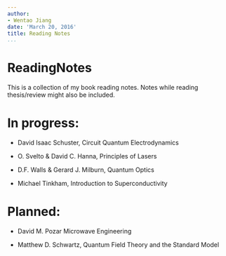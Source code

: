 ```yaml
---
author:
- Wentao Jiang
date: 'March 20, 2016'
title: Reading Notes
...
```


# ReadingNotes

This is a collection of my book reading notes. Notes while reading thesis/review might also be included.


In progress:
============

-   David Isaac Schuster, Circuit Quantum Electrodynamics

-   O. Svelto & David C. Hanna, Principles of Lasers

-   D.F. Walls & Gerard J. Milburn, Quantum Optics

-   Michael Tinkham, Introduction to Superconductivity

Planned:
========

-   David M. Pozar Microwave Engineering

-   Matthew D. Schwartz, Quantum Field Theory and the Standard Model
